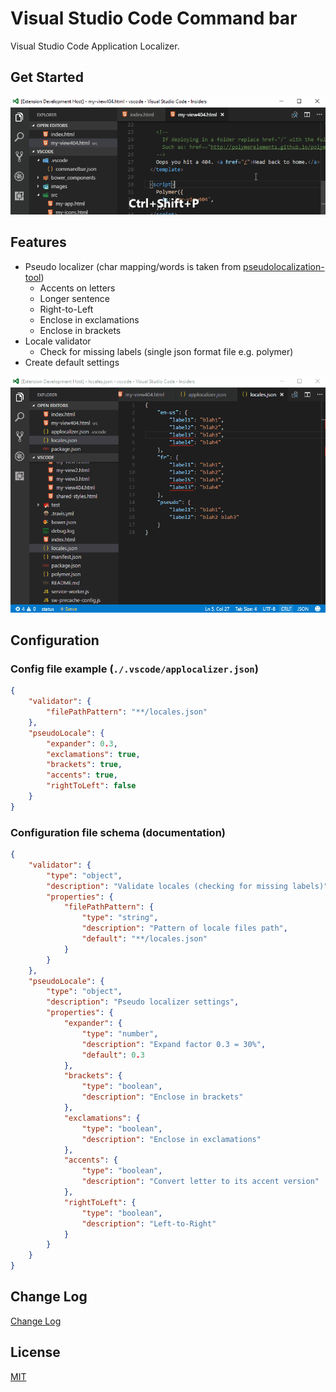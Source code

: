 # Visual Studio Code Command bar

Visual Studio Code Application Localizer.

## Get Started

[![Get Started](getstarted.gif)](getstarted.gif)

## Features

* Pseudo localizer (char mapping/words is taken from [pseudolocalization-tool](https://code.google.com/archive/p/pseudolocalization-tool/))
    - Accents on letters
    - Longer sentence
    - Right-to-Left
    - Enclose in exclamations
    - Enclose in brackets
* Locale validator
	- Check for missing labels (single json format file e.g. polymer)
* Create default settings

[![Demo](demo.gif)](demo.gif)

## Configuration

### Config file example (`./.vscode/applocalizer.json`)
```json
{
	"validator": {
		"filePathPattern": "**/locales.json"
	},
	"pseudoLocale": {
		"expander": 0.3,
		"exclamations": true,
		"brackets": true,
		"accents": true,
		"rightToLeft": false
	}
}
```

### Configuration file schema (documentation)
```json
{
	"validator": {
		"type": "object",
		"description": "Validate locales (checking for missing labels)",
		"properties": {
			"filePathPattern": {
				"type": "string",
				"description": "Pattern of locale files path",
				"default": "**/locales.json"
			}
		}
	},
	"pseudoLocale": {
		"type": "object",
		"description": "Pseudo localizer settings",
		"properties": {
			"expander": {
				"type": "number",
				"description": "Expand factor 0.3 = 30%",
				"default": 0.3
			},
			"brackets": {
				"type": "boolean",
				"description": "Enclose in brackets"
			},
			"exclamations": {
				"type": "boolean",
				"description": "Enclose in exclamations"
			},
			"accents": {
				"type": "boolean",
				"description": "Convert letter to its accent version"
			},
			"rightToLeft": {
				"type": "boolean",
				"description": "Left-to-Right"
			}
		}
	}
}
```

## Change Log

[Change Log](CHANGELOG.md)

## License

[MIT](LICENSE.md)
